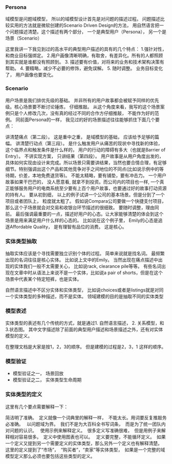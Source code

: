 ### Persona
域模型是问题域模型， 所以的域模型设计首先是对问题的描述过程。 问题描述比较实用的方法就是微软创建的Scenario Driven Design的方法， 用自然语言把一个问题描述清楚。这个描述有两个部分， 一个是典型用户（Persona）， 另一个是场景（Scenario）

这里我讲一下我见到过的高水平的典型用户描述的具有的几个特点：
1.强针对性， 和商业目标强绑定。 
2.用户画像清晰明确，有取舍，有差异化。所有的人都照顾到其实就是谁都没有照顾到。 
3. 描述要有价值，对将来的业务和技术架构决策有帮助。 
4. 要精略，减少不必要的修饰，避免误解。
5.  随时调整。 业务目标变化了， 用户画像也要变化。  

### Scenario
用户场景是我们排优先级的基础。 并非所有的用户故事都会被赋予同样的优先级。核心场景要不断讨论锤炼， 仔细推敲。 从这个角度来看，我写的这个场景案例只是个人修改几次，没有真的经过不同的合作方仔细推敲， 不能作为好的范例。 同前面Persona的一样， 我见过的好的场景描述往往能够抓住下面几个要点：

讲清楚痛点（第二段）。 这是重中之重， 是域模型的基础， 应该给予足够的篇幅。
讲清楚行动点（第三段）。 是什么触发用户从痛苦的现状中寻找新的体验， 这个临界点和触发条件是什么样的， 用户的行动的障碍有多大（也就是Barrier of Entry）。
不讲实现方案， 只讲结果（第四段）。 用户故事是从用户角度出发的， 具体如何实现由设计来完成。所以场景只需要讲结果，当然也要合情合理，有足够细节。特别强调出这个产品和其他竞争对手之间地位的不同点(比如说示例中的等待期，价差，本地免费退货等)。
不能太精略，要有铺垫，要有冲击力。 一个用户故事如果干巴巴的， 没人愿意看, 就拿不到投资。而公司内的项目也一样, 一个真正能够服务用户的电商系统至少要有上百个用户故事，也要通过好的故事打动资源的持有人。
要从初到细， 以上的例子试讲一个公司的基本场景。但是分到了一个项目或者团队上， 粒度就太粗了。 假如说Compara公司要做一个快捷支付项目， 那么这个子场景就会对交易和收银台环节描述的很细致。
要随时调整，理由同前。
最后强调最重要的一点，描述好用户的心态。让大家能够清楚的体会到这个场景是用来满足用户什么样的心态的。 比如说在这个例子里， Emily的心态是追逐Affordable Quality， 是有理智有品位的消费。 这是核心。

### 实体类型抽取
抽取实体应该是个寻找需要独立识别个体的过程。 简单来说就是找名词。 最频繁出现的名词往往是核心实体。 比如说上文中的Emily。 当然出现在痛点描述中出现的实体我们一般不太需要关心， 比如说rack, clearance pile等等。 有些名词出现在文章中时从语法上来说不是一个实体，比如说a pair of shorts，但是在这个场景中代表某个特定短裤，也是实体。  

自然语言描述中不区分实体和实体类型， 比如说choices或者是listings就是对同一个实体类型的多种描述，而不是实体。
领域建模的目的是抽取不同的实体类型

### 模型表述
实体类型的表述有几个传统的方式，就是通过1. 自然语言描述， 2. 关系模型，和3.状态图。 其中文字描述除了前面的典型用户描述和场景描述之外，还有对实体模型的定义。

在整理文档是大家是按1，2，3的顺序。 但是建模的过程是2，3，1 这样的顺序。

### 模型验证
- 模型验证之一， 场景回放
- 模型验证之二， 实体类型生命周期

### 实体类型的定义
这里有几个要点需要解释一下：

简洁明了准确。　定义就像一个词典里的解释一样，　不能太长。用词要反复推敲务必准确。　
以问题域为界。　我们不是为大百科全书写词条，　而是为了统一团队内对问题的认识。　
使用示例来解释定义。　很多定义写准确很难，　但是用例子来解释相对容易很多。　定义中使用图表也可以。　
定义要完整，不能循环定义。　如果一个定义又提到另一个需要定义的实体类型，那么另外一个定义也有解释清楚。　这里的定义提到了“市场”，　“购买者”，“卖家”等实体类型，　如果是一个完整的域模型定义那么必须也要包括这些类型的定义。　


